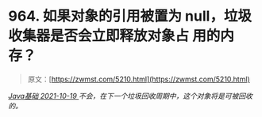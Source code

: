 <!--yml
category: 未分类
date: 0001-01-01 00:00:00
--->

# 964\. 如果对象的引用被置为 null，垃圾收集器是否会立即释放对象占 用的内存？

> 原文：[https://zwmst.com/5210.html](https://zwmst.com/5210.html)

   [ *Java基础* ](https://zwmst.com/java%e5%9f%ba%e7%a1%80)*[ <time datetime="2021-10-20T01:40:37+08:00"> 2021-10-19 </time> ](https://zwmst.com/5210.html)  不会，在下一个垃圾回收周期中，这个对象将是可被回收的。*